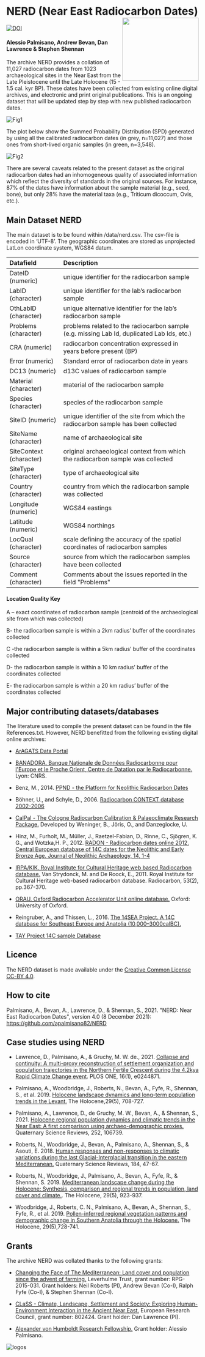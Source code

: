 
# NERD (Near East Radiocarbon Dates) <img src="https://user-images.githubusercontent.com/13691742/145416183-a20e9c2e-e834-49b5-a694-504bbd99ccf7.png" align="right" width="200" height="165" />


[![DOI](https://zenodo.org/badge/DOI/10.5281/zenodo.5767862.svg)](https://doi.org/10.5281/zenodo.5767862)

#### Alessio Palmisano, Andrew Bevan, Dan Lawrence & Stephen Shennan 


The archive NERD provides a collation of 11,027 radiocarbon dates from 1023 archaeological sites in the Near East from the Late Pleistocene until the Late Holocene (15 - 1.5 cal. kyr BP). These dates have been collected from existing online digital archives, and electronic and print original publications. This is an ongoing dataset that will be updated step by step with new published radiocarbon dates. 

![Fig1](https://user-images.githubusercontent.com/13691742/145239317-f63bc888-9899-431b-a1dd-a8304d39bf09.png)







The plot below show the Summed Probability Distribution (SPD) generated by using all the calibrated radiocarbon dates (in grey, n=11,027) and those ones from short-lived organic samples (in green, n=3,548).

![Fig2](https://user-images.githubusercontent.com/13691742/145239596-d94b649b-6725-4aca-9b6f-ba956d431dc4.png)



There are several caveats related to the present dataset as the original radiocarbon dates had an inhomogeneous quality of associated information which reflect the diversity of standards in the original sources. For instance, 87% of the dates have information about the sample material (e.g., seed, bone), but only 28% have the material taxa (e.g., Triticum dicoccum, Ovis, etc.).  






## Main Dataset NERD

The main dataset is to be found within /data/nerd.csv. The csv-file is encoded in ‘UTF-8’. The geographic coordinates are stored as unprojected LatLon coordinate system, WGS84 datum. 


| Datafield | Description 
| :-----------   | :----------------------- | 
| DateID (numeric) | unique identifier for the radiocarbon sample | 
| LabID (character) | unique identifier for the lab’s radiocarbon sample |
|OthLabID (character)| unique alternative identifier for the lab’s radiocarbon sample |
|Problems (character)| problems related to the radiocarbon sample (e.g. missing Lab Id, duplicated Lab Ids, etc.)|
|CRA (numeric)| radiocarbon concentration expressed in years before present (BP)|
|Error (numeric)| Standard error of radiocarbon date in years|
|DC13 (numeric)| d13C values of radiocarbon sample|
|Material (character)| material of the radiocarbon sample|
|Species (character)| species of the radiocarbon sample|
|SiteID (numeric)| unique identifier of the site from which the radiocarbon sample has been collected|
|SiteName (character)| name of archaeological site|
|SiteContext (character)| original archaeological context from which the radiocarbon sample was collected|
|SiteType (character)| type of archaeological site|
|Country (character)| country from which the radiocarbon sample was collected|
|Longitude (numeric)| WGS84 eastings|
|Latitude (numeric)| WGS84 northings|
|LocQual (character)| scale defining the accuracy of the spatial coordinates of radiocarbon samples|
|Source (character)| source from which the radiocarbon samples have been collected|
|Comment (character)| Comments about the issues reported in the field "Problems"|

#### Location Quality Key

A – exact coordinates of radiocarbon sample (centroid of the archaeological site from which was collected)

B- the radiocarbon sample is within a 2km radius’ buffer of the coordinates collected

C -the radiocarbon sample is within a 5km radius’ buffer of the coordinates collected

D- the radiocarbon sample is within a 10 km radius’ buffer of the coordinates collected

E- the radiocarbon sample is within a 20 km radius’ buffer of the coordinates collected


## Major contributing datasets/databases

The literature used to compile the present dataset can be found in the file References.txt. However, NERD benefitted from the following existing digital online archives:

* [ArAGATS Data Portal](https://aragats.gorgesapps.us/search?utf8=%E2%9C%93&t=Radiocarbon&c=code&d=asc)

* [BANADORA. Banque Nationale de Données Radiocarbonne pour l'Europe et le Proche Orient, Centre de Datation par le Radiocarbonne.](http://www.arar.mom.fr/banadora/) Lyon: CNRS.  

* Benz, M., 2014. [PPND - the Platform for Neolithic Radiocarbon Dates](https://www.exoriente.org/associated_projects/ppnd.php) 

* Böhner, U., and Schyle, D., 2006. [Radiocarbon CONTEXT database 2002-2006](http://context-database.uni-koeln.de/)

* [CalPal - The Cologne Radiocarbon Calibration & Palaeoclimate Research Package.](https://uni-koeln.academia.edu/BernhardWeninger/CalPal) Developed by Weninger, B., Jöris, O., and Danzeglocke, U.

* Hinz, M., Furholt, M., Müller, J., Raetzel-Fabian, D., Rinne, C.,  Sjögren, K. G., and Wotzka,H. P., 2012. [RADON - Radiocarbon dates online 2012. Central European database of 14C dates for the Neolithic and Early Bronze Age. Journal of Neolithic Archaeology, 14, 1-4](http://radon.ufg.uni-kiel.de/) 

* [IRPA/KIK. Royal Institute for Cultural Heritage web based Radiocarbon database.](http://c14.kikirpa.be/) Van Strydonck, M. and De Roock, E., 2011. Royal Institute for Cultural Heritage web-based radiocarbon database. Radiocarbon, 53(2), pp.367-370. 

* [ORAU. Oxford Radiocarbon Accelerator Unit online database.](https://c14.arch.ox.ac.uk/database/db.php) Oxford: University of Oxford.

* Reingruber, A., and Thissen, L., 2016. [The 14SEA Project. A 14C database for Southeast Europe and Anatolia (10,000–3000calBC).](http://www.14sea.org/2_dates.html)

* [TAY Project 14C sample Database](http://tayproject.org/C14searcheng.html) 


## Licence

The NERD dataset is made available under the [Creative Common License CC-BY 4.0](https://creativecommons.org/licenses/by/4.0/).

## How to cite
Palmisano, A., Bevan, A., Lawrence, D., & Shennan, S., 2021. "NERD: Near East Radiocarbon Dates", version 4.0 (8 December 2021): 
https://github.com/apalmisano82/NERD

## Case studies using NERD

* Lawrence, D., Palmisano, A., & Gruchy, M. W. de., 2021. [Collapse and continuity: A multi-proxy reconstruction of settlement organization and population trajectories in the Northern Fertile Crescent during the 4.2kya Rapid Climate Change event](https://journals.plos.org/plosone/article?id=10.1371/journal.pone.0244871). PLOS ONE, 16(1), e0244871.

* Palmisano, A., Woodbridge, J., Roberts, N., Bevan, A., Fyfe, R., Shennan, S., et al. 2019. [Holocene landscape dynamics and long-term population trends in the Levant.](https://doi.org/10.1177%2F0959683619826642) The Holocene,29(5), 708-727. 

* Palmisano, A., Lawrence, D., de Gruchy, M. W., Bevan, A., & Shennan, S., 2021. [Holocene regional population dynamics and climatic trends in the Near East: A first comparison using archaeo-demographic proxies.](https://doi.org/10.1016/j.quascirev.2020.106739) Quaternary Science Reviews, 252, 106739.

* Roberts, N., Woodbridge, J., Bevan, A., Palmisano, A., Shennan, S., & Asouti, E. 2018. [Human responses and non-responses to climatic variations during the last Glacial-Interglacial transition in the eastern Mediterranean.](https://doi.org/10.1016/j.quascirev.2017.09.011) Quaternary Science Reviews, 184, 47-67.

* Roberts, N., Woodbridge, J., Palmisano, A., Bevan, A., Fyfe, R., & Shennan, S. 2019. [Mediterranean landscape change during the Holocene: Synthesis, comparison and regional trends in population, land cover and climate.]( https://doi.org/10.1177%2F0959683619826697). The Holocene, 29(5), 923-937.

* Woodbridge, J., Roberts, C. N., Palmisano, A., Bevan, A., Shennan, S., Fyfe, R., et al. 2019. [Pollen-inferred regional vegetation patterns and demographic change in Southern Anatolia through the Holocene.](https://doi.org/10.1177%2F0959683619826635) The Holocene, 29(5),728-741. 

## Grants

The archive NERD was collated thanks to the following grants:

* [Changing the Face of The Mediterranean: Land cover and population since the advent of farming.](https://www.plymouth.ac.uk/research/centre-for-research-in-environment-and-society-ceres/changing-the-face-of-the-mediterranean-land-cover-and-population-since-the-advent-of-farming) Leverhulme Trust, grant number:
RPG-2015-031. Grant holders: Neil Roberts (PI), Andrew Bevan (Co-I), Ralph Fyfe (Co-I), & Stephen Shennan (Co-I). 

* [CLaSS - Climate, Landscape, Settlement and Society: Exploring Human-Environment Interaction in the Ancient Near East.](https://classerc.wordpress.com/the-project/) European Research Council, grant number: 802424. Grant holder: Dan Lawrence (PI).

* [Alexander von Humboldt Research Fellowship.](https://www.humboldt-foundation.de/en/apply/sponsorship-programmes/humboldt-research-fellowship) Grant holder: Alessio Palmisano.


![logos](https://user-images.githubusercontent.com/13691742/113167424-00930a80-9244-11eb-86cd-6833705cca42.png)


